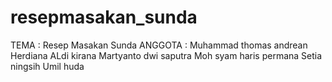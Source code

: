 # resepmasakan_sunda
TEMA : Resep Masakan Sunda  ANGGOTA :  Muhammad thomas andrean Herdiana ALdi kirana Martyanto dwi saputra Moh syam haris permana Setia ningsih Umil huda
